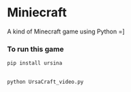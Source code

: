 # Miniecraft
A kind of Minecraft game using Python =]
### To run this game
` pip install ursina `
## 
` python UrsaCraft_video.py `
